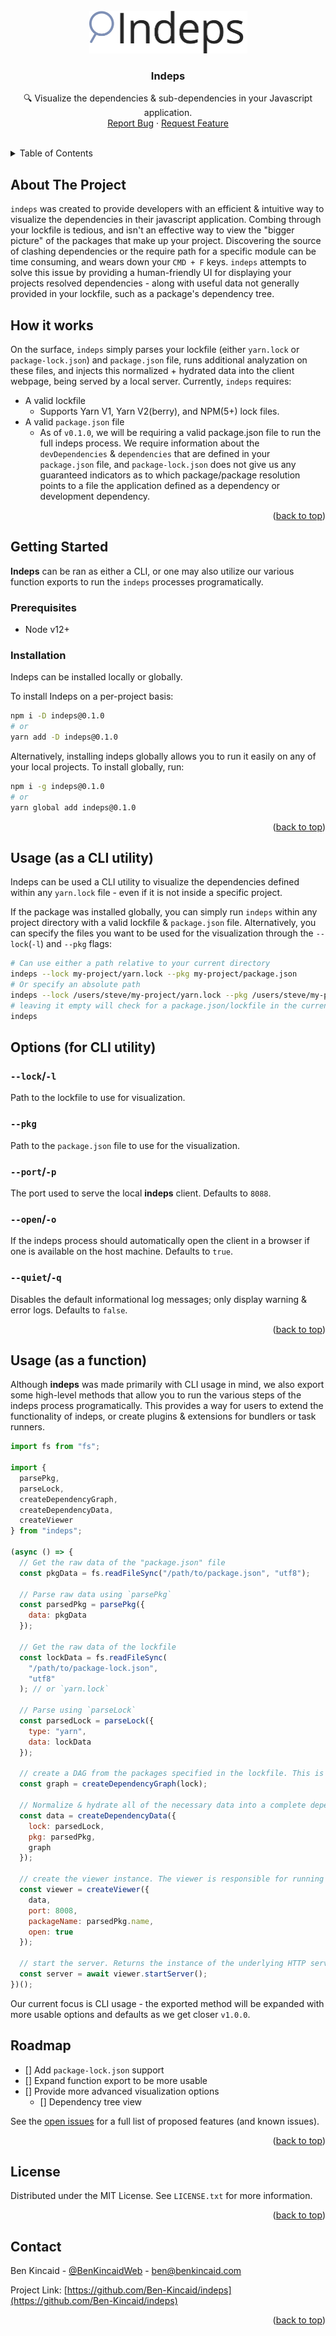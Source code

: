 <!-- PROJECT LOGO -->
<br />
<div align="center">
  <a href="https://github.com/Ben-Kincaid/indeps">
    <img src="docs/assets/logo.svg" alt="Logo" width="253" height="68">
  </a>

<h3 align="center">Indeps</h3>

  <p align="center">
    🔍 Visualize the dependencies & sub-dependencies in your Javascript application.
    <br />
    <a href="https://github.com/Ben-Kincaid/indeps/issues">Report Bug</a>
    ·
    <a href="https://github.com/Ben-Kincaid/indeps/issues">Request Feature</a>
  </p>
</div>
<br />
<!-- TABLE OF CONTENTS -->
<details>
  <summary>Table of Contents</summary>
  <ol>
    <li>
      <a href="#about-the-project">About The Project</a>
    </li>
    <li>
      <a href="#getting-started">Getting Started</a>
      <ul>
        <li><a href="#prerequisites">Prerequisites</a></li>
        <li><a href="#installation">Installation</a></li>
      </ul>
    </li>
    <li><a href="#usage-as-a-cli-utility">Usage (as a CLI utility)</a></li>
    <li><a href="#usage-as-a-function">Usage (as a function)</a></li>
    <li><a href="#roadmap">Roadmap</a></li>
    <li><a href="#license">License</a></li>
    <li><a href="#contact">Contact</a></li>
  </ol>
</details>

<!-- ABOUT THE PROJECT -->

## About The Project

<!-- Add image of viewer here once complete -->

`indeps` was created to provide developers with an efficient & intuitive way to visualize the dependencies in their javascript application. Combing through your lockfile is tedious, and isn't an effective way to view the "bigger picture" of the packages that make up your project. Discovering the source of clashing dependencies or the require path for a specific module can be time consuming, and wears down your `CMD + F` keys. `indeps` attempts to solve this issue by providing a human-friendly UI for displaying your projects resolved dependencies - along with useful data not generally provided in your lockfile, such as a package's dependency tree.

## How it works

On the surface, `indeps` simply parses your lockfile (either `yarn.lock` or `package-lock.json`) and `package.json` file, runs additional analyzation on these files, and injects this normalized + hydrated data into the client webpage, being served by a local server. Currently, `indeps` requires:

- A valid lockfile
  - Supports Yarn V1, Yarn V2(berry), and NPM(5+) lock files.
- A valid `package.json` file
  - As of `v0.1.0`, we will be requiring a valid package.json file to run the full indeps process. We require information about the `devDependencies` & `dependencies` that are defined in your `package.json` file, and `package-lock.json` does not give us any guaranteed indicators as to which package/package resolution points to a file the application defined as a dependency or development dependency.

<p align="right">(<a href="#top">back to top</a>)</p>

## Getting Started

**Indeps** can be ran as either a CLI, or one may also utilize our various function exports to run the `indeps` processes programatically.

### Prerequisites

- Node v12+

### Installation

Indeps can be installed locally or globally.

To install Indeps on a per-project basis:

```zsh
npm i -D indeps@0.1.0
# or
yarn add -D indeps@0.1.0
```

Alternatively, installing indeps globally allows you to run it easily on any of your local projects. To install globally, run:

```zsh
npm i -g indeps@0.1.0
# or
yarn global add indeps@0.1.0
```

<p align="right">(<a href="#top">back to top</a>)</p>

<!-- USAGE EXAMPLES -->

## Usage (as a CLI utility)

Indeps can be used a CLI utility to visualize the dependencies defined within any `yarn.lock` file - even if it is not inside a specific project.

If the package was installed globally, you can simply run `indeps` within any project directory with a valid lockfile & `package.json` file. Alternatively, you can specify the files you want to be used for the visualization through the `--lock`(`-l`) and `--pkg` flags:

```bash
# Can use either a path relative to your current directory
indeps --lock my-project/yarn.lock --pkg my-project/package.json
# Or specify an absolute path
indeps --lock /users/steve/my-project/yarn.lock --pkg /users/steve/my-project/package.json
# leaving it empty will check for a package.json/lockfile in the current directory
indeps
```

## Options (for CLI utility)

### `--lock`/`-l`

Path to the lockfile to use for visualization.

### `--pkg`

Path to the `package.json` file to use for the visualization.

### `--port`/`-p`

The port used to serve the local **indeps** client. Defaults to `8088`.

### `--open`/`-o`

If the indeps process should automatically open the client in a browser if one is available on the host machine. Defaults to `true`.

### `--quiet`/`-q`

Disables the default informational log messages; only display warning & error logs. Defaults to `false`.

<p align="right">(<a href="#top">back to top</a>)</p>

## Usage (as a function)

Although **indeps** was made primarily with CLI usage in mind, we also export some high-level methods that allow you to run the various steps of the indeps process programatically. This provides a way for users to extend the functionality of indeps, or create plugins & extensions for bundlers or task runners.

```js
import fs from "fs";

import {
  parsePkg,
  parseLock,
  createDependencyGraph,
  createDependencyData,
  createViewer
} from "indeps";

(async () => {
  // Get the raw data of the "package.json" file
  const pkgData = fs.readFileSync("/path/to/package.json", "utf8");

  // Parse raw data using `parsePkg`
  const parsedPkg = parsePkg({
    data: pkgData
  });

  // Get the raw data of the lockfile
  const lockData = fs.readFileSync(
    "/path/to/package-lock.json",
    "utf8"
  ); // or `yarn.lock`

  // Parse using `parseLock`
  const parsedLock = parseLock({
    type: "yarn",
    data: lockData
  });

  // create a DAG from the packages specified in the lockfile. This is used to determine the require path - or dependency tree - of a specific module specified in `yarn.lock` or `package-lock.json`.
  const graph = createDependencyGraph(lock);

  // Normalize & hydrate all of the necessary data into a complete dependency list.
  const data = createDependencyData({
    lock: parsedLock,
    pkg: parsedPkg,
    graph
  });

  // create the viewer instance. The viewer is responsible for running a local HTTP server and serving the indeps UI.
  const viewer = createViewer({
    data,
    port: 8008,
    packageName: parsedPkg.name,
    open: true
  });

  // start the server. Returns the instance of the underlying HTTP server.
  const server = await viewer.startServer();
})();
```

Our current focus is CLI usage - the exported method will be expanded with more usable options and defaults as we get closer `v1.0.0`.

<!-- ROADMAP -->

## Roadmap

- [] Add `package-lock.json` support
- [] Expand function export to be more usable
- [] Provide more advanced visualization options
  - [] Dependency tree view

See the [open issues](https://github.com/Ben-Kincaid/indeps/issues) for a full list of proposed features (and known issues).

<p align="right">(<a href="#top">back to top</a>)</p>

<!-- LICENSE -->

## License

Distributed under the MIT License. See `LICENSE.txt` for more information.

<p align="right">(<a href="#top">back to top</a>)</p>

<!-- CONTACT -->

## Contact

Ben Kincaid - [@BenKincaidWeb](https://twitter.com/BenKincaidWeb) - ben@benkincaid.com

Project Link: [https://github.com/Ben-Kincaid/indeps](https://github.com/Ben-Kincaid/indeps)

<p align="right">(<a href="#top">back to top</a>)</p>
